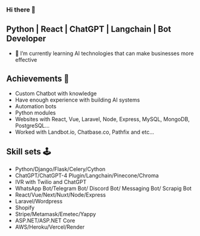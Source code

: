 ### Hi there 👋
## Python | React | ChatGPT | Langchain | Bot Developer
- 🌱 I’m currently learning AI technologies that can make businesses more effective

## Achievements 🏅
- Custom Chatbot with knowledge
- Have enough experience with building AI systems
- Automation bots
- Python modules
- Websites with React, Vue, Laravel, Node, Express, MySQL, MongoDB, PostgreSQL...
- Worked with Landbot.io, Chatbase.co, Pathfix and etc...

## Skill sets 🕹
- Python/Django/Flask/Celery/Cython
- ChatGPT/ChatGPT-4 Plugin/Langchain/Pinecone/Chroma
- IVR with Twilio and ChatGPT
- WhatsApp Bot/Telegram Bot/ Discord Bot/ Messaging Bot/ Scrapig Bot
- React/Vue/Next/Nuxt/Node/Express
- Laravel/Wordpress
- Shopify
- Stripe/Metamask/Emetec/Yappy
- ASP.NET/ASP.NET Core
- AWS/Heroku/Vercel/Render
